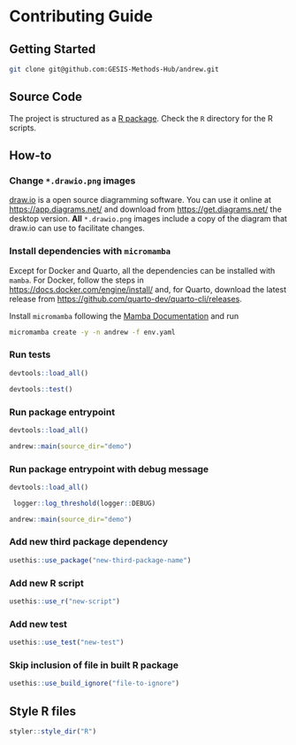 # Contributing Guide

## Getting Started

```bash
git clone git@github.com:GESIS-Methods-Hub/andrew.git
```

## Source Code

The project is structured as a [R package](https://r-pkgs.org/). Check the `R` directory for the R scripts.

## How-to

### Change `*.drawio.png` images

[draw.io](https://www.drawio.com/) is a open source diagramming software. You can use it online at https://app.diagrams.net/ and download from https://get.diagrams.net/ the desktop version. **All** `*.drawio.png` images include a copy of the diagram that draw.io can use to facilitate changes.

### Install dependencies with `micromamba`

Except for Docker and Quarto, all the dependencies can be installed with `mamba`. For Docker, follow the steps in https://docs.docker.com/engine/install/ and, for Quarto, download the latest release from https://github.com/quarto-dev/quarto-cli/releases.

Install `micromamba` following the [Mamba Documentation](https://mamba.readthedocs.io/en/latest/installation.html#automatic-installation) and run

```bash
micromamba create -y -n andrew -f env.yaml
```

### Run tests

```r
devtools::load_all()
```

```r
devtools::test()
```

### Run package entrypoint

```r
devtools::load_all()
```

```r
andrew::main(source_dir="demo")
```

### Run package entrypoint with debug message

```r
devtools::load_all()
```

```r
 logger::log_threshold(logger::DEBUG)
 ```

```r
andrew::main(source_dir="demo")
```

### Add new third package dependency

```r
usethis::use_package("new-third-package-name")
```

### Add new R script

```r
usethis::use_r("new-script")
```

### Add new test

```r
usethis::use_test("new-test")
```

### Skip inclusion of file in built R package

```r
usethis::use_build_ignore("file-to-ignore")
```

## Style R files

```r
styler::style_dir("R")
```
